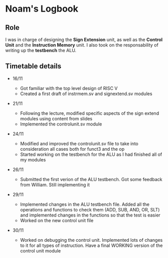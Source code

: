 # Noam's Logbook 

## Role

I was in charge of designing the **Sign Extension** unit, as well as the **Control Unit** and the **Instruction Memory** unit. I also took on the responsability of writing up the **testbench** the ALU.

## Timetable details

- 16/11
    - Got familiar with the top level design of RISC V
    - Created a first draft of instrmem.sv and signextend.sv modules

- 21/11
    - Following the lecture, modified specific aspects of the sign extend modules using content from slides
    - Implemented the controlunit.sv module

- 24/11
     - Modified and improved the controlunit.sv file to take into consideration all cases both for funct3 and the op
     - Started working on the testbench for the ALU as I had finished all of my modules

- 26/11
    - Submitted the first verion of the ALU testbench. Got some feedback from William. Still implementing it

- 29/11
    - Implemented changes in the ALU testbench file. Added all the operations and functions to check them (ADD, SUB, AND, OR, SLT) and implemented changes in the functions so that the test is easier
    - Worked on the new control unit file

- 30/11 
    - Worked on debugging the control unit. Implemented lots of changes to it for all types of instruction. Have a final WORKING version of the control unit module